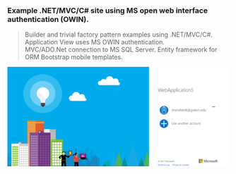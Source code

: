 ### Example .NET/MVC/C# site using MS open web interface authentication (OWIN).

> Builder and trivial factory pattern examples using .NET/MVC/C#.  
> Application View uses MS OWIN authentication.  
> MVC/ADO.Net connection to MS SQL Server. 
> Entity framework for ORM 
> Bootstrap mobile templates.  

![Image](https://github.com/jlm429/OWIN/blob/master/images/AUTH.PNG)

